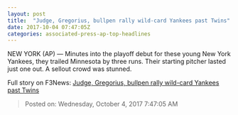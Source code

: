 ```yaml
---
layout: post
title:  "Judge, Gregorius, bullpen rally wild-card Yankees past Twins"
date: 2017-10-04 07:47:05Z
categories: associated-press-ap-top-headlines
---
```


NEW YORK (AP) — Minutes into the playoff debut for these young New York Yankees, they trailed Minnesota by three runs. Their starting pitcher lasted just one out. A sellout crowd was stunned.


Full story on F3News: [Judge, Gregorius, bullpen rally wild-card Yankees past Twins](http://www.f3nws.com/n/2ajzrC)

> Posted on: Wednesday, October 4, 2017 7:47:05 AM
